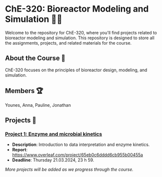 # ChE-320: Bioreactor Modeling and Simulation 🌱🔬

Welcome to the repository for ChE-320, where you'll find projects related to bioreactor modeling and simulation. This repository is designed to store all the assignments, projects, and related materials for the course.

## About the Course 📜

ChE-320 focuses on the principles of bioreactor design, modeling, and simulation.

## Members 🏆
Younes, Anna, Pauline, Jonathan

## Projects 🚧

### [Project 1: Enzyme and microbial kinetics](https://github.com/jonathanrsr/biochemical/tree/main/Projects/1.%20Enzyme%20and%20microbial%20kinetics)
   - **Description**: Introduction to data interpretation and enzyme kinetics.
   - **Report**: https://www.overleaf.com/project/65eb0c6dddd6cb955b00455a
   - **Deadline**: Thursday 21.03.2024, 23 h 59.

   *More projects will be added as we progress through the course.*

